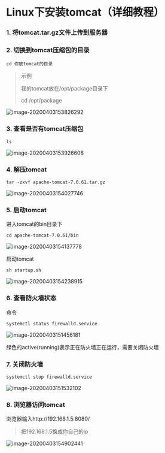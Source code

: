 # Linux下安装tomcat（详细教程）

### 1. 将tomcat.tar.gz文件上传到服务器

### 2. 切换到tomcat压缩包的目录

```
cd 你放tomcat的目录
```

> 示例
>
> 我的tomcat放在/opt/package目录下
>
> cd /opt/package

![image-20200403153826292](E:/%E6%88%91%E7%9A%84%E5%9D%9A%E6%9E%9C%E4%BA%91/OneDrive/%E5%AD%A6%E4%B9%A0/%E7%AC%94%E8%AE%B0/%E5%9B%BE%E7%89%87/note_images/image-20200403153826292.png)

### 3. 查看是否有tomcat压缩包

```
ls
```

![image-20200403153926608](E:/%E6%88%91%E7%9A%84%E5%9D%9A%E6%9E%9C%E4%BA%91/OneDrive/%E5%AD%A6%E4%B9%A0/%E7%AC%94%E8%AE%B0/%E5%9B%BE%E7%89%87/note_images/image-20200403153926608.png)

### 4. 解压tomcat

```
tar -zxvf apache-tomcat-7.0.61.tar.gz 
```

![image-20200403154027746](E:/%E6%88%91%E7%9A%84%E5%9D%9A%E6%9E%9C%E4%BA%91/OneDrive/%E5%AD%A6%E4%B9%A0/%E7%AC%94%E8%AE%B0/%E5%9B%BE%E7%89%87/note_images/image-20200403154027746.png)

### 5. 启动tomcat

进入tomcat的bin目录下

```
cd apache-tomcat-7.0.61/bin
```

![image-20200403154137778](E:/%E6%88%91%E7%9A%84%E5%9D%9A%E6%9E%9C%E4%BA%91/OneDrive/%E5%AD%A6%E4%B9%A0/%E7%AC%94%E8%AE%B0/%E5%9B%BE%E7%89%87/note_images/image-20200403154137778.png)

启动tomcat

```
sh startup.sh
```

![image-20200403154238915](https://alanlee-image-bed.oss-cn-shenzhen.aliyuncs.com/note_images/20200403154239-482110.png)

### 6. 查看防火墙状态

命令

```
systemctl status firewalld.service
```

![image-20200403151456181](https://alanlee-image-bed.oss-cn-shenzhen.aliyuncs.com/note_images/20200403151925-577176.png)

绿色的active(running)表示正在防火墙正在运行，需要关闭防火墙

### 7. 关闭防火墙

```
systemctl stop firewalld.service
```

![image-20200403151532102](https://alanlee-image-bed.oss-cn-shenzhen.aliyuncs.com/note_images/20200403151532-768536.png)

### 8. 浏览器访问tomcat

浏览器输入http://192.168.1.5:8080/

> 把192.168.1.5换成你自己的ip

![image-20200403154902441](E:/%E6%88%91%E7%9A%84%E5%9D%9A%E6%9E%9C%E4%BA%91/OneDrive/%E5%AD%A6%E4%B9%A0/%E7%AC%94%E8%AE%B0/%E5%9B%BE%E7%89%87/note_images/image-20200403154902441.png)

